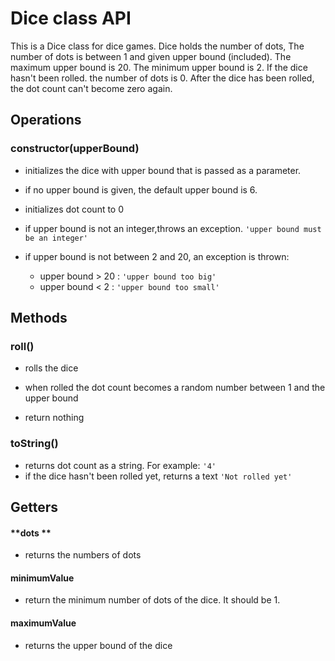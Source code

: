 # Dice class API

This is a Dice class for dice games. Dice holds the number of dots, The number of dots is between 1 and given upper bound (included). The maximum upper bound is 20. The minimum upper bound is 2. If the dice hasn't been rolled. the number of dots is 0. After the dice has been rolled, the dot count can't become zero again.

## Operations


### **constructor(upperBound)**

- initializes the dice with upper bound that is passed as a parameter.
- if no upper bound is given, the default upper bound is 6.
- initializes dot count to 0

- if upper bound is not an integer,throws an exception.
`'upper bound must be an integer'`

- if upper bound is not between 2 and 20, an exception is thrown:
    - upper bound > 20 : `'upper bound too big'`
    - upper bound < 2 : `'upper bound too small'`

## Methods

### **roll()**

- rolls the dice

- when rolled the dot count becomes a random number between 1 and the upper bound
- return nothing

### **toString()**
- returns dot count as a string. For example: `'4'`
- if the dice hasn't been rolled yet, returns a text `'Not rolled yet'`

##  Getters 

#### **dots **
- returns the numbers of dots

#### **minimumValue**
- return the minimum number of dots of the dice. It should be 1.

#### **maximumValue**
- returns the upper bound of the dice




